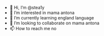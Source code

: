 - 👋 Hi, I’m @stea1y
- 👀 I’m interested in mama antona
- 🌱 I’m currently learning england language
- 💞️ I’m looking to collaborate on mama antona
- 📫 How to reach me no

<!---
stea1y/stea1y is a ✨ special ✨ repository because its `README.md` (this file) appears on your GitHub profile.
You can click the Preview link to take a look at your changes.
--->
